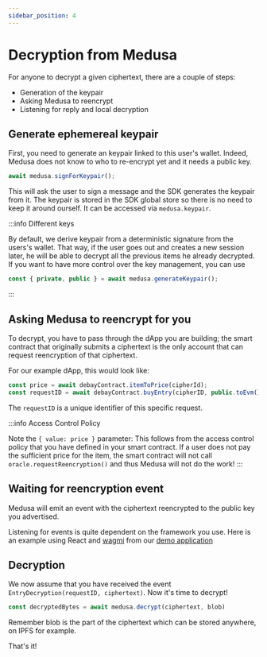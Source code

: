 ```yaml
---
sidebar_position: 4
---
```


# Decryption from Medusa

For anyone to decrypt a given ciphertext, there are a couple of steps:
* Generation of the keypair
* Asking Medusa to reencrypt
* Listening for reply and local decryption

## Generate ephemereal keypair

First, you need to generate an keypair linked to this user's wallet. 
Indeed, Medusa does not know to who to re-encrypt yet and it needs a public key.
```typescript
await medusa.signForKeypair();
```

This will ask the user to sign a message and the SDK generates the keypair from it.
The keypair is stored in the SDK global store so there is no need to keep it around ourself.
It can be accessed via `medusa.keypair`.

:::info Different keys

By default, we derive keypair from a deterministic signature from the users's wallet.
That way, if the user goes out and creates a new session later, he will be able to 
decrypt all the previous items he already decrypted.
If you want to have more control over the key management, you can use
```typescript
const { private, public } = await medusa.generateKeypair();
```
:::

## Asking Medusa to reencrypt for you

To decrypt, you have to pass through the dApp you are building; the smart contract that originally submits
a ciphertext is the only account that can request reencryption of that ciphertext.

For our example dApp, this would look like:
```typescript
const price = await debayContract.itemToPrice(cipherId);
const requestID = await debayContract.buyEntry(cipherID, public.toEvm(), { value: price });
```
The `requestID` is a unique identifier of this specific request.

:::info Access Control Policy

Note the `{ value: price }` parameter: This follows from the access control policy that you have defined in your smart contract.
If a user does not pay the sufficient price for the item, the smart contract will not call `oracle.requestReencryption()`
and thus Medusa will not do the work!
:::

## Waiting for reencryption event

Medusa will emit an event with the ciphertext reencrypted to the public key you advertised.

Listening for events is quite dependent on the framework you use. Here is an example using React and [wagmi](https://wagmi.sh/)
from our [demo application](https://github.com/medusa-network/medusa-app/blob/d5fe9a6bf7e4bef7785a58d05f0b21474c69ddcf/src/components/EventsFetcher.tsx#L28-L104)

## Decryption 

We now assume that you have received the event `EntryDecryption(requestID, ciphertext)`.
Now it's time to decrypt!
```typescript
const decryptedBytes = await medusa.decrypt(ciphertext, blob)
```

Remember blob is the part of the ciphertext which can be stored anywhere, on IPFS for example.

That's it!
